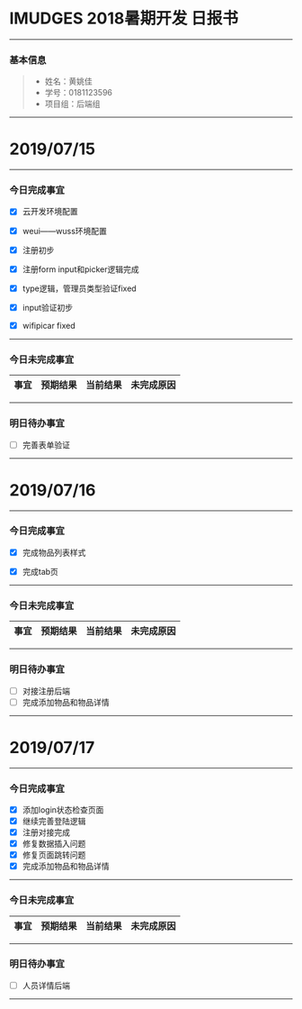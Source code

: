 # IMUDGES 2018暑期开发 日报书
-------


### 基本信息
> * 姓名：黄姚佳
> * 学号：0181123596
> * 项目组：后端组

-------


# 2019/07/15

-------

### 今日完成事宜
- [x]  云开发环境配置
- [x]  weui——wuss环境配置
- [x]  注册初步
- [x]  注册form input和picker逻辑完成
- [x]  type逻辑，管理员类型验证fixed
- [x]  input验证初步
- [x]  wifipicar fixed
        



-----
### 今日未完成事宜


| 事宜     |预期结果| 当前结果  | 未完成原因   | 
| --------   | -----:  | -----:  | :----:  |



------
### 明日待办事宜
- [ ] 完善表单验证
-------

# 2019/07/16

-------

### 今日完成事宜
- [x]  完成物品列表样式
- [x]  完成tab页 


-----
### 今日未完成事宜


| 事宜     |预期结果| 当前结果  | 未完成原因   | 
| --------   | -----:  | -----:  | :----:  |


------
### 明日待办事宜
- [ ] 对接注册后端
- [ ] 完成添加物品和物品详情
-------
# 2019/07/17

-------

### 今日完成事宜
- [x]  添加login状态检查页面
- [x]  继续完善登陆逻辑
- [x]  注册对接完成
- [x]  修复数据插入问题
- [x]  修复页面跳转问题
- [x]  完成添加物品和物品详情

-----
### 今日未完成事宜


| 事宜     |预期结果| 当前结果  | 未完成原因   | 
| --------   | -----:  | -----:  | :----:  |


------
### 明日待办事宜
- [ ] 人员详情后端
-------



